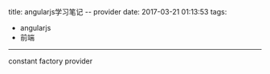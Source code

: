 title: angularjs学习笔记 -- provider
date: 2017-03-21 01:13:53
tags:
- angularjs
- 前端
---


constant
factory
provider



